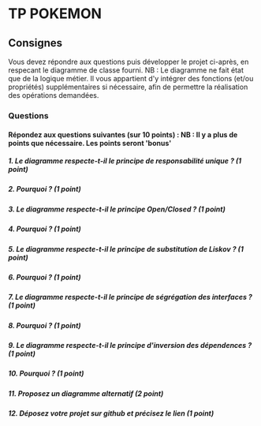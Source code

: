 # TP POKEMON

## Consignes
Vous devez répondre aux questions puis développer le projet ci-après, en respecant le diagramme de classe fourni.
NB : Le diagramme ne fait état que de la logique métier. Il vous appartient d'y intégrer des fonctions (et/ou propriétés) supplémentaires si nécessaire, afin de permettre la réalisation des opérations demandées.

### Questions 

#### Répondez aux questions suivantes (sur 10 points) : NB : Il y a plus de points que nécessaire. Les points seront 'bonus'
##### 1. Le diagramme respecte-t-il le principe de responsabilité unique ? (1 point) 
##### 2. Pourquoi ? (1 point)
##### 3. Le diagramme respecte-t-il le principe Open/Closed ? (1 point)
##### 4. Pourquoi ? (1 point)
##### 5. Le diagramme respecte-t-il le principe de substitution de Liskov ? (1 point)
##### 6. Pourquoi ? (1 point)
##### 7. Le diagramme respecte-t-il le principe de ségrégation des interfaces ? (1 point) 
##### 8. Pourquoi ? (1 point)
##### 9. Le diagramme respecte-t-il le principe d'inversion des dépendences ? (1 point)
##### 10. Pourquoi ? (1 point)
##### 11. Proposez un diagramme alternatif (2 point)
##### 12. Déposez votre projet sur github et précisez le lien (1 point)


